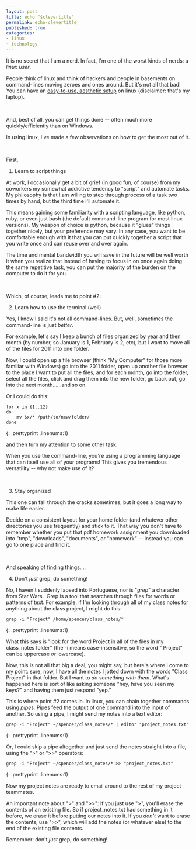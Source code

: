 ```yaml
---
layout: post
title: echo "$clevertitle"
permalink: echo-clevertitle
published: true
categories:
- linux
- technology
---
```


It is no secret that I am a nerd. In fact, I'm one of the worst kinds of
nerds: a *linux user*. 

People think of linux and think of hackers and people in basements on
command-lines moving zeroes and ones around. But it's not all that bad!
You can have an [easy-to-use, aesthetic setup][1] on linux (disclaimer:
that's my laptop).

 

And, best of all, you can get things done -- often much more
quickly/efficiently than on Windows.

In using linux, I've made a few observations on how to get the most out
of it.

 

First,

1. Learn to script things

At work, I occasionally get a bit of grief (in good fun, of course) from
my coworkers my somewhat addictive tendency to "script" and automate
tasks. My philosophy is that I am willing to step through process of a
task two times by hand, but the third time I'll automate it.

This means gaining some familiarity with a scripting language, like
python, ruby, or even just bash (the default command-line program for
most linux versions). My weapon of choice is python, because it "glues"
things together nicely, but your preference may vary. In any case, you
want to be comfortable enough with it that you can put quickly together
a script that you write once and can reuse over and over again.

The time and mental bandwidth you will save in the future will be well
worth it when you realize that instead of having to focus in on once
again doing the same repetitive task, you can put the majority of the
burden on the computer to do it for you.

 

Which, of course, leads me to point #2:

2. Learn how to use the terminal (well)

Yes, I know I said it's not all command-lines. But, well, sometimes the
command-line is just *better*. 

For example, let's say I keep a bunch of files organized by year and
then month (by number, so January is 1, February is 2, etc), but I want
to move all of the files for 2011 into one folder.

Now, I could open up a file browser (think "My Computer" for those more
familiar with Windows) go into the 2011 folder, open up another file
browser to the place I want to put all the files, and for each month, go
into the folder, select all the files, click and drag them into the new
folder, go back out, go into the next month......and so on.

Or I could do this:

    for x in {1..12}
    do
        mv $x/* /path/to/new/folder/
    done
{: .prettyprint .linenums:1}

and then turn my attention to some other task.

When you use the command-line, you're using a programming language that
can itself use all of your programs! This gives you tremendous
versatility -- why not make use of it?

 

3. Stay organized

This one can fall through the cracks sometimes, but it goes a long way
to make life easier.

Decide on a consistent layout for your home folder (and whatever other
directories you use frequently) and stick to it. That way you don't have
to remember whether you put that pdf homework assignment you downloaded
into "tmp", "downloads", "documents", or "homework" -- instead you can
go to one place and find it.

 

And speaking of finding things....

4. Don't *just* grep, do something!

No, I haven't suddenly lapsed into Portuguese, nor is "*grep*" a
character from Star Wars.  Grep is a tool that searches through files
for words or patterns of text. For example, if I'm looking through all
of my class notes for anything about the class project, I might do this:

    grep -i "Project" /home/spencer/class_notes/*
{: .prettyprint .linenums:1}

What this says is "look for the word Project in all of the files in my
class\_notes folder" (the -i means case-insensitive, so the word "
Project" can be uppercase *or* lowercase).

Now, this is not all that big a deal, you might say, but here's where I
come to my point: sure, now, I have all the notes I jotted down with the
words "Class Project" in that folder. But I want to *do something with
them*. What's happened here is sort of like asking someone "hey, have
you seen my keys?" and having them just respond "yep." 

This is where point #2 comes in. In linux, you can chain together
commands using *pipes.* Pipes feed the output of one command into
the input of another. So using a pipe, I might send my notes into a text
editor:

    grep -i "Project" ~/spencer/class_notes/* | editor "project_notes.txt"
{: .prettyprint .linenums:1}

Or, I could skip a pipe altogether and just send the notes straight into
a file, using the "&gt;" or "&gt;&gt;" operators:

    grep -i "Project" ~/spencer/class_notes/* >> "project_notes.txt"
{: .prettyprint .linenums:1}

Now my project notes are ready to email around to the rest of my project
teammates.

An important note about "&gt;" and "&gt;&gt;"\: if you just use "&gt;",
you'll erase the contents of an existing file. So if project\_notes.txt
had something in it before, we erase it before putting our notes into
it. If you *don't* want to erase the contents, use "&gt;&gt;",
which will add the notes (or whatever else) to the end of the existing
file contents.

Remember: don't *just* grep, do something!



[1]: http://ninjatricks.net/upload/img/desktops/black_orange_busy.png
